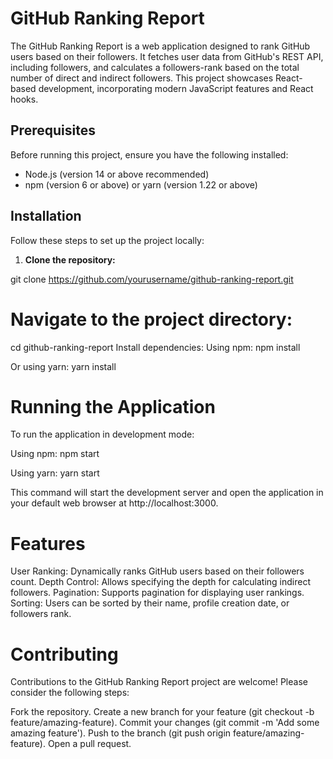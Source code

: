 # GitHub Ranking Report

The GitHub Ranking Report is a web application designed to rank GitHub users based on their followers. It fetches user data from GitHub's REST API, including followers, and calculates a followers-rank based on the total number of direct and indirect followers. This project showcases React-based development, incorporating modern JavaScript features and React hooks.

## Prerequisites

Before running this project, ensure you have the following installed:
- Node.js (version 14 or above recommended)
- npm (version 6 or above) or yarn (version 1.22 or above)

## Installation

Follow these steps to set up the project locally:

1. **Clone the repository:**


git clone https://github.com/yourusername/github-ranking-report.git


# Navigate to the project directory:

cd github-ranking-report
Install dependencies:
Using npm:
npm install

Or using yarn:
yarn install


# Running the Application
To run the application in development mode:

Using npm:
npm start

Using yarn:
yarn start

This command will start the development server and open the application in your default web browser at http://localhost:3000.

# Features
User Ranking: Dynamically ranks GitHub users based on their followers count.
Depth Control: Allows specifying the depth for calculating indirect followers.
Pagination: Supports pagination for displaying user rankings.
Sorting: Users can be sorted by their name, profile creation date, or followers rank.

# Contributing
Contributions to the GitHub Ranking Report project are welcome! Please consider the following steps:

Fork the repository.
Create a new branch for your feature (git checkout -b feature/amazing-feature).
Commit your changes (git commit -m 'Add some amazing feature').
Push to the branch (git push origin feature/amazing-feature).
Open a pull request.
